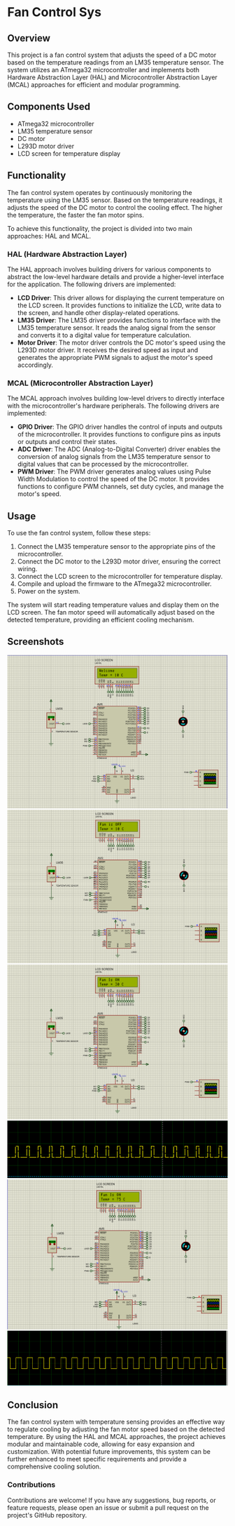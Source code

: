 # Fan Control Sys

## Overview
This project is a fan control system that adjusts the speed of a DC motor based on the temperature readings from an LM35 temperature sensor.
The system utilizes an ATmega32 microcontroller and implements both Hardware Abstraction Layer (HAL) and Microcontroller Abstraction Layer (MCAL) approaches for efficient and modular programming.

## Components Used
- ATmega32 microcontroller
- LM35 temperature sensor
- DC motor
- L293D motor driver
- LCD screen for temperature display

## Functionality
The fan control system operates by continuously monitoring the temperature using the LM35 sensor.
Based on the temperature readings, it adjusts the speed of the DC motor to control the cooling effect. The higher the temperature, the faster the fan motor spins.

To achieve this functionality, the project is divided into two main approaches: HAL and MCAL.

### HAL (Hardware Abstraction Layer)
The HAL approach involves building drivers for various components to abstract the low-level hardware details and provide a higher-level interface for the application. The following drivers are implemented:

- **LCD Driver**: This driver allows for displaying the current temperature on the LCD screen. It provides functions to initialize the LCD, write data to the screen, and handle other display-related operations.
- **LM35 Driver**: The LM35 driver provides functions to interface with the LM35 temperature sensor. It reads the analog signal from the sensor and converts it to a digital value for temperature calculation.
- **Motor Driver**: The motor driver controls the DC motor's speed using the L293D motor driver. It receives the desired speed as input and generates the appropriate PWM signals to adjust the motor's speed accordingly.

### MCAL (Microcontroller Abstraction Layer)
The MCAL approach involves building low-level drivers to directly interface with the microcontroller's hardware peripherals. The following drivers are implemented:

- **GPIO Driver**: The GPIO driver handles the control of inputs and outputs of the microcontroller. It provides functions to configure pins as inputs or outputs and control their states.
- **ADC Driver**: The ADC (Analog-to-Digital Converter) driver enables the conversion of analog signals from the LM35 temperature sensor to digital values that can be processed by the microcontroller.
- **PWM Driver**: The PWM driver generates analog values using Pulse Width Modulation to control the speed of the DC motor. It provides functions to configure PWM channels, set duty cycles, and manage the motor's speed.

## Usage
To use the fan control system, follow these steps:

1. Connect the LM35 temperature sensor to the appropriate pins of the microcontroller.
2. Connect the DC motor to the L293D motor driver, ensuring the correct wiring.
3. Connect the LCD screen to the microcontroller for temperature display.
4. Compile and upload the firmware to the ATmega32 microcontroller.
5. Power on the system.

The system will start reading temperature values and display them on the LCD screen. The fan motor speed will automatically adjust based on the detected temperature, providing an efficient cooling mechanism.

## Screenshots
![Image Description](images/Welcome.png)
![Image Description](images/fanisoff.png)
![Image Description](images/fanon30.png)
![Image Description](images/30degree25.png)
![Image Description](images/fan75.png)
![Image Description](images/75degree25.png)




## Conclusion
The fan control system with temperature sensing provides an effective way to regulate cooling by adjusting the fan motor speed based on the detected temperature. By using the HAL and MCAL approaches, the project achieves modular and maintainable code, allowing for easy expansion and customization. With potential future improvements, this system can be further enhanced to meet specific requirements and provide a comprehensive cooling solution.

### Contributions
Contributions are welcome! If you have any suggestions, bug reports, or feature requests, please open an issue or submit a pull request on the project's GitHub repository.

